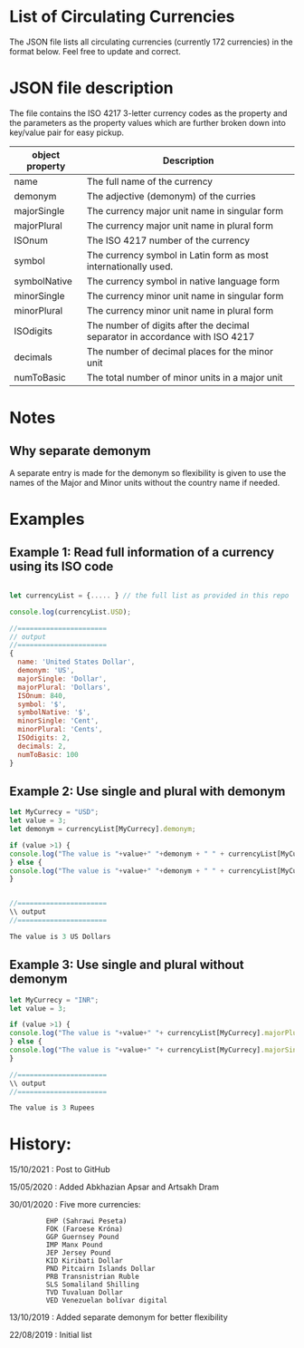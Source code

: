 # List of Circulating Currencies

The JSON file lists all circulating currencies (currently 172 currencies) in the format below. Feel free to update and correct.

# JSON file description

The file contains the ISO 4217 3-letter currency codes as the property and the parameters as the property values which are further broken down into key/value pair for easy pickup.

| object property  |  Description |  
|---|---|
|name          | The full name of the currency|
|demonym       | The adjective (demonym) of the curries|
|majorSingle   | The currency major unit name in singular form|
|majorPlural   | The currency major unit name in plural form|
|ISOnum        | The ISO 4217 number of the currency|
|symbol        | The currency symbol in Latin form as most internationally used.|
|symbolNative  | The currency symbol in native language form|
|minorSingle   | The currency minor unit name in singular form|
|minorPlural   | The currency minor unit name in plural form|
|ISOdigits     | The number of digits after the decimal separator in accordance with ISO 4217|
|decimals      | The number of decimal places for the minor unit|
|numToBasic    | The total number of minor units in a major unit|

# Notes

## Why separate demonym
A separate entry is made for the demonym so flexibility is given to use the names of the Major and Minor units without the country name if needed.

# Examples

## Example 1: Read full information of a currency using its ISO code

```javascript

let currencyList = {..... } // the full list as provided in this repo

console.log(currencyList.USD);

//======================
// output
//======================
{
  name: 'United States Dollar',
  demonym: 'US',
  majorSingle: 'Dollar',
  majorPlural: 'Dollars',
  ISOnum: 840,
  symbol: '$',
  symbolNative: '$',
  minorSingle: 'Cent',
  minorPlural: 'Cents',
  ISOdigits: 2,
  decimals: 2,
  numToBasic: 100
}

```


## Example 2: Use single and plural with demonym


```javascript
let MyCurrecy = "USD";
let value = 3;
let demonym = currencyList[MyCurrecy].demonym;

if (value >1) {
console.log("The value is "+value+" "+demonym + " " + currencyList[MyCurrecy].majorPlural);
} else {
console.log("The value is "+value+" "+demonym + " " + currencyList[MyCurrecy].majorSingle);
}


//======================
\\ output
//======================

The value is 3 US Dollars
```


## Example 3: Use single and plural without demonym


```javascript
let MyCurrecy = "INR";
let value = 3;

if (value >1) {
console.log("The value is "+value+" "+ currencyList[MyCurrecy].majorPlural);
} else {
console.log("The value is "+value+" "+ currencyList[MyCurrecy].majorSingle);
}

//======================
\\ output
//======================

The value is 3 Rupees
```


# History:

15/10/2021 : Post to GitHub

15/05/2020 : Added Abkhazian Apsar and Artsakh Dram

30/01/2020 :  Five more currencies:

             EHP (Sahrawi Peseta)
             FOK (Faroese Króna)
             GGP Guernsey Pound
             IMP Manx Pound
             JEP Jersey Pound
             KID Kiribati Dollar
             PND Pitcairn Islands Dollar
             PRB Transnistrian Ruble
             SLS Somaliland Shilling
             TVD Tuvaluan Dollar
             VED Venezuelan bolívar digital

13/10/2019 : Added separate demonym for better flexibility

22/08/2019 : Initial list
